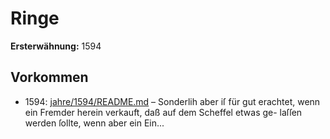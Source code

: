 # Ringe

**Ersterwähnung:** 1594

## Vorkommen
- 1594: [jahre/1594/README.md](../jahre/1594/README.md) – Sonderlih aber iſ für gut erachtet, wenn ein
Fremder herein verkauft, daß auf dem Scheffel etwas ge-
laſſen werden ſollte, wenn aber ein Ein...
